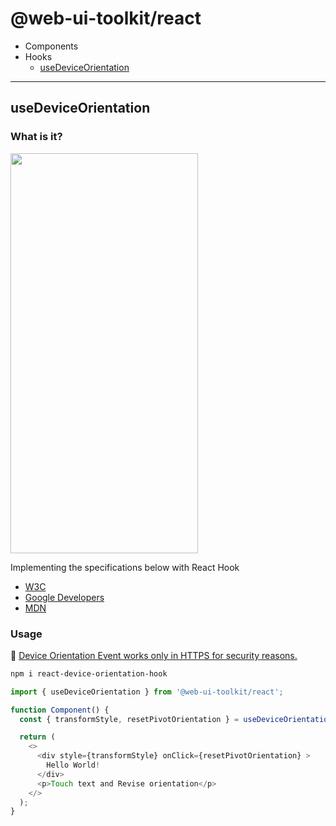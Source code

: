 # @web-ui-toolkit/react

- Components
- Hooks
  - [useDeviceOrientation](https://github.com/doong-jo/web-ui-toolkit#useDeviceOrientation)

---

## useDeviceOrientation

### What is it?

<img src="https://user-images.githubusercontent.com/22005861/123515869-3d9c5b00-d6d4-11eb-8404-b1d148e7f365.gif" width="300" height="640" />

Implementing the specifications below with React Hook

- [W3C](https://www.w3.org/TR/orientation-event/)
- [Google Developers](https://developers.google.com/web/fundamentals/native-hardware/device-orientation)
- [MDN](https://developer.mozilla.org/en-US/docs/Web/API/Window/deviceorientation_event)


### Usage

📌  [Device Orientation Event works only in HTTPS for security reasons.](https://w3c.github.io/deviceorientation/#security-and-privacy)

```sh
npm i react-device-orientation-hook
```

```typescript
import { useDeviceOrientation } from '@web-ui-toolkit/react';

function Component() {
  const { transformStyle, resetPivotOrientation } = useDeviceOrientation();

  return (
    <>
      <div style={transformStyle} onClick={resetPivotOrientation} >
        Hello World!
      </div>
      <p>Touch text and Revise orientation</p>
    </>
  );
}
```
